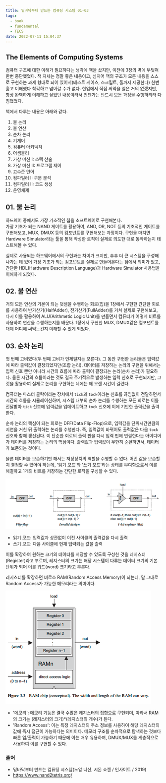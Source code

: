 ```yaml
---
title: 밑바닥부터 만드는 컴퓨팅 시스템 01-03
tags:
  - book
  - fundamental
  - TECS
date: 2022-07-11 15:04:37
---
```


## The Elements of Computing Systems
컴퓨터 구조에 대한 이해가 필요하다는 생각에 책을 샀지만, 이전에 3장의 벽에 부딪혀 한번 중단했었다.
책 자체는 정말 좋은 내용이고, 심지어 책의 구조가 모든 내용을 스스로 구현하는 과제 형태로 되어 있어서(테스트 케이스, 스크립트, 툴까지 제공한다) 한번 훑고 이해했다 착각하고 넘어갈 수가 없다.
현업에서 직접 써먹을 일은 거의 없겠지만, 항상 완벽하게 이해하고 싶었던 내용이라서 언젠가는 반드시 모든 과정을 수행하리라 다짐했었다.  

책에서 다루는 내용은 아래와 같다.
1. 불 논리
2. 불 연산
3. 순차 논리
4. 기계어
5. 컴퓨터 아키텍처
6. 어셈블러
7. 가상 머신 I: 스택 산술
8. 가상 머신 II: 프로그램 제어
9. 고수준 언어
10. 컴파일러 I: 구문 분석
11. 컴파일러 II: 코드 생성
12. 운영체제

## 01. 불 논리
하드웨어 중에서도 가장 기초적인 칩을 소프트웨어로 구현해본다.  
가장 기초가 되는 NAND 게이트를 활용하여, AND, OR, NOT 등의 기초적인 게이트를 구현해보고, MUX, DMUX 등의 컴포넌트를 구현해보는 과정이다. 구현을 마치면 Hardware Simulator라는 툴을 통해 작성한 로직이 실제로 의도한 대로 동작하는지 테스트해볼 수 있다.

실제로 사용되는 하드웨어에서의 구현과는 차이가 크지만, 추후 더 큰 시스템을 구성해나가는 데 있어 가장 기초가 되는 컴포넌트를 실제로 만들어본다는 점에서 의미가 있고, 간단한 HDL(Hardware Description Language)과 Hardware Simulator 사용법을 이해하게 되었다.

## 02. 불 연산
거의 모든 연산의 기본이 되는 덧셈을 수행하는 회로(칩)을 1장에서 구현한 간단한 회로를 사용하여 반가산기(HalfAdder), 전가산기(FullAdder)를 거쳐 실제로 구현해보고, 다시 이를 활용하여 ALU(Arithmetic Logic Unit)를 만들면서 컴퓨터가 어떻게 비트를 사용하여 연산을 수행하는지를 배운다. 1장에서 구현한 MUX, DMUX같은 컴포넌트를 대체 어디에 써먹는건지 이해할 수 있게 되었다.

## 03. 순차 논리
첫 번째 고비였다(두 번째 고비가 언제일지는 모른다). 
그 동안 구현한 논리들은 입력값에 따라 출력값이 결정되었지만(조합 논리), 데이터를 저장하는 논리의 구현을 위해서는 입력 신호 뿐만 아니라 시간의 흐름에 따라 출력이 결정되는 논리(순차 논리)가 필요하다. 물론 시간의 흐름이라는 것도 결국 주기적으로 발생하는 입력 신호로 구현되지만, 그것을 활용하여 실제로 논리를 구현하는 데에는 꽤 오랜 시간이 걸렸다. 

컴퓨터는 마스터 클락이라는 장치에서 `tick`과 `tock`이라는 신호를 끊임없이 전달하면서 시간의 흐름을 시뮬레이션하며, 시스템 내부의 순차 논리를 수행하는 모든 회로는 이를 전달받아 `tick` 신호에 입력값을 업데이트하고 `tock` 신호에 이에 기반한 출력값을 출력한다.

순차 논리의 핵심이 되는 회로는 DFF(Data Flip-Flop)으로, 입력값을 단위시간만큼의 지연을 거친 뒤 출력하는 논리를 수행한다. 즉, 입력값이 바뀌어도 출력값은 다음 `tock` 신호와 함께 갱신된다.
이 단순한 회로의 출력 핀을 다시 입력 핀에 연결한다는 아이디어가 데이터를 저장하는 논리의 핵심이다. 출력값과 입력값이 무한히 순환하면서, 데이터가 보존되는 것이다.

물론 데이터를 보존하기만 해서는 저장장치의 역할을 수행할 수 없다. 어떤 값을 보존할지 결정할 수 있어야 하는데, '읽기 모드'와 '쓰기 모드'라는 상태를 부여함으로서 이를 해결하고 1개의 비트를 저장하는 간단한 로직을 구성할 수 있다.

![tecs03-regeister](../static/images/tecs03-register.png)
- 읽기 모드: 입력값과 상관없이 이전 사이클의 출력값을 다시 출력
- 쓰기 모드: 다음 사이클에 현재 입력되는 값을 출력


이를 확장하여 원하는 크기의 데이터를 저장할 수 있도록 구성한 것을 레지스터(Register)라고 부르며, 레지스터의 크기는 해당 시스템이 다루는 데이터 크기의 기본 단위가 되어 이를 워드(word) 크기라고 부른다.

레지스터를 확장하면 비로소 RAM(Random Access Memory)이 되는데, 말 그대로 Random Access가 가능한 메모리라는 의미이다.

![tecs03-RAM](../static/images/tecs03-RAM.png)
- '메모리': 메모리 기능은 결국 수많은 레지스터의 집합으로 구현되며, 따라서 RAM의 크기는 (레지스터의 크기)*(레지스터의 개수)가 된다.
- 'Random Access': 이는 특정 레지스터의 주소 정보를 사용하여 해당 레지스터의 값에 즉시 접근이 가능하다는 의미이다. 메모리 구조를 순차적으로 탐색하는 것보다 빠른 입/출력이 가능하기 때문에 이는 매우 유용하며, DMUX/MUX를 계층적으로 사용하여 이를 구현할 수 있다.


### 출처
- 밑바닥부터 만드는 컴퓨팅 시스템(노암 니산, 시몬 쇼켄 / 인사이트 / 2019)
- https://www.nand2tetris.org/

